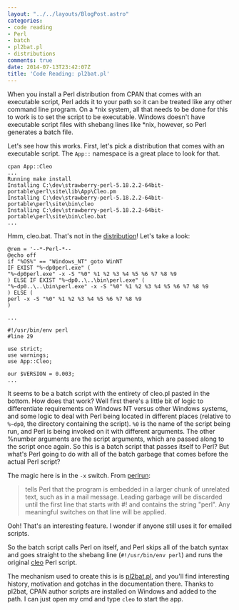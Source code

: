 ```yaml
---
layout: "../../layouts/BlogPost.astro"
categories:
- code reading
- Perl
- batch
- pl2bat.pl
- distributions
comments: true
date: 2014-07-13T23:42:07Z
title: 'Code Reading: pl2bat.pl'
---
```


When you install a Perl distribution from CPAN that comes with an executable script, Perl adds it to your path so it can be treated like any other command line program. On a *nix system, all that needs to be done for this to work is to set the script to be executable. Windows doesn't have executable script files with shebang lines like *nix, however, so Perl generates a batch file.

Let's see how this works. First, let's pick a distribution that comes with an executable script. The `App::` namespace is a great place to look for that.

```console
cpan App::Cleo
...
Running make install
Installing C:\dev\strawberry-perl-5.18.2.2-64bit-portable\perl\site\lib\App\Cleo.pm
Installing C:\dev\strawberry-perl-5.18.2.2-64bit-portable\perl\site\bin\cleo
Installing C:\dev\strawberry-perl-5.18.2.2-64bit-portable\perl\site\bin\cleo.bat
...
```

Hmm, cleo.bat. That's not in the [distribution](https://metacpan.org/source/THALJEF/App-Cleo-0.004/bin)! Let's take a look:

```console
@rem = '--*-Perl-*--
@echo off
if "%OS%" == "Windows_NT" goto WinNT
IF EXIST "%~dp0perl.exe" (
"%~dp0perl.exe" -x -S "%0" %1 %2 %3 %4 %5 %6 %7 %8 %9
) ELSE IF EXIST "%~dp0..\..\bin\perl.exe" (
"%~dp0..\..\bin\perl.exe" -x -S "%0" %1 %2 %3 %4 %5 %6 %7 %8 %9
) ELSE (
perl -x -S "%0" %1 %2 %3 %4 %5 %6 %7 %8 %9
)

...

#!/usr/bin/env perl
#line 29

use strict;
use warnings;
use App::Cleo;

our $VERSION = 0.003;
...
```

It seems to be a batch script with the entirety of cleo.pl pasted in the bottom. How does that work? Well first there's a little bit of logic to differentiate requirements on Windows NT versus other Windows systems, and some logic to deal with Perl being located in different places (relative to `%~dp0`, the directory containing the script). `%0` is the name of the script being run, and Perl is being invoked on it with different arguments. The other %number arguments are the script arguments, which are passed along to the script once again. So this is a batch script that passes itself to Perl? But what's Perl going to do with all of the batch garbage that comes before the actual Perl script?

The magic here is in the `-x` switch. From [perlrun](http://perldoc.perl.org/perlrun.html):

>tells Perl that the program is embedded in a larger chunk of unrelated text, such as in a mail message. Leading garbage will be discarded until the first line that starts with #! and contains the string "perl". Any meaningful switches on that line will be applied.

Ooh! That's an interesting feature. I wonder if anyone still uses it for emailed scripts.

So the batch script calls Perl on itself, and Perl skips all of the batch syntax and goes straight to the shebang line (`#!/usr/bin/env perl`) and runs the original [cleo](https://metacpan.org/source/THALJEF/App-Cleo-0.004/bin/cleo) Perl script.

The mechanism used to create this is is [pl2bat.pl](https://metacpan.org/pod/distribution/perl/win32/bin/pl2bat.pl), and you'll find interesting history, motivation and gotchas in the documentation there. Thanks to pl2bat, CPAN author scripts are installed on Windows and added to the path. I can just open my cmd and type `cleo` to start the app.
